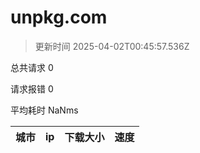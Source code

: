 
  # unpkg.com

  > 更新时间 2025-04-02T00:45:57.536Z
  
  总共请求 0

  请求报错 0

  平均耗时 NaNms

|城市|ip|下载大小|速度|
|-----|----------|---|---|

  